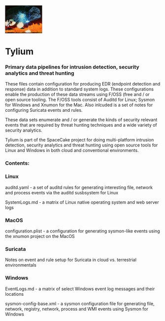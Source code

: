 ![Carrelon](/img/120px-BattleofCarillon.jpg?raw=true "text")
# Tylium

### Primary data pipelines for intrusion detection, security analytics and threat hunting

These files contain configuration for producing EDR (endpoint detection and response) data in addition to standard system logs. These configurations enable the production of these data streams using F/OSS (free and / or open source tooling. The F/OSS tools consist of Auditd for Linux; Sysmon for Windows and Xnumon for the Mac. Also inlcuded is a set of notes for configuring Suricata events and rules.

These data sets enumerate and  / or generate the kinds of security relevant events that are required by threat hunting techniques and a wide variety of security analytics. 

Tylium is part of the SpaceCake project for doing multi-platform intrusion detection, security analytics and threat hunting using open source tools for Linux and Windows in both cloud and conventional environments. 

### Contents:

### Linux

auditd.yaml - a set of auditd rules for generating interesting file, network and process events via the auditd susbsystem for Linux

SystemLogs.md - a matrix of Linux native operating system and web server logs

### MacOS

configuration.plist - a configuration for generating sysmon-like events using the xnumon project on the MacOS

### Suricata

Notes on event and rule setup for Suricata in cloud vs. terrestrial environmentals

### Windows

EventLogs.md - a matrix of select Windows event log messages and their locations

sysmon-config-base.xml - a sysmon configuration file for generating file, network, registry, network, process and WMI events using Sysmon for Windows

